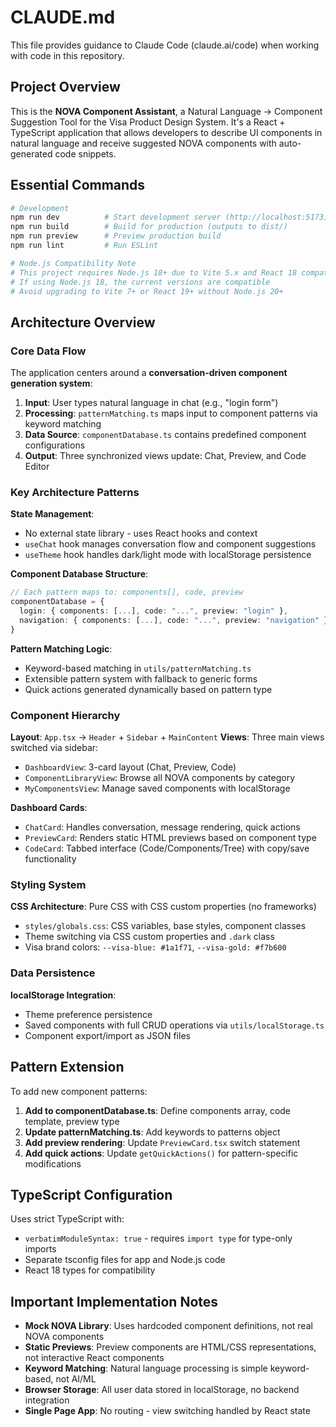 # CLAUDE.md

This file provides guidance to Claude Code (claude.ai/code) when working with code in this repository.

## Project Overview

This is the **NOVA Component Assistant**, a Natural Language → Component Suggestion Tool for the Visa Product Design System. It's a React + TypeScript application that allows developers to describe UI components in natural language and receive suggested NOVA components with auto-generated code snippets.

## Essential Commands

```bash
# Development
npm run dev          # Start development server (http://localhost:5173)
npm run build        # Build for production (outputs to dist/)
npm run preview      # Preview production build
npm run lint         # Run ESLint

# Node.js Compatibility Note
# This project requires Node.js 18+ due to Vite 5.x and React 18 compatibility
# If using Node.js 18, the current versions are compatible
# Avoid upgrading to Vite 7+ or React 19+ without Node.js 20+
```

## Architecture Overview

### Core Data Flow
The application centers around a **conversation-driven component generation system**:

1. **Input**: User types natural language in chat (e.g., "login form")
2. **Processing**: `patternMatching.ts` maps input to component patterns via keyword matching
3. **Data Source**: `componentDatabase.ts` contains predefined component configurations
4. **Output**: Three synchronized views update: Chat, Preview, and Code Editor

### Key Architecture Patterns

**State Management**: 
- No external state library - uses React hooks and context
- `useChat` hook manages conversation flow and component suggestions
- `useTheme` hook handles dark/light mode with localStorage persistence

**Component Database Structure**:
```typescript
// Each pattern maps to: components[], code, preview
componentDatabase = {
  login: { components: [...], code: "...", preview: "login" },
  navigation: { components: [...], code: "...", preview: "navigation" }
}
```

**Pattern Matching Logic**:
- Keyword-based matching in `utils/patternMatching.ts`
- Extensible pattern system with fallback to generic forms
- Quick actions generated dynamically based on pattern type

### Component Hierarchy

**Layout**: `App.tsx` → `Header` + `Sidebar` + `MainContent`
**Views**: Three main views switched via sidebar:
- `DashboardView`: 3-card layout (Chat, Preview, Code)
- `ComponentLibraryView`: Browse all NOVA components by category  
- `MyComponentsView`: Manage saved components with localStorage

**Dashboard Cards**:
- `ChatCard`: Handles conversation, message rendering, quick actions
- `PreviewCard`: Renders static HTML previews based on component type
- `CodeCard`: Tabbed interface (Code/Components/Tree) with copy/save functionality

### Styling System

**CSS Architecture**: Pure CSS with CSS custom properties (no frameworks)
- `styles/globals.css`: CSS variables, base styles, component classes
- Theme switching via CSS custom properties and `.dark` class
- Visa brand colors: `--visa-blue: #1a1f71`, `--visa-gold: #f7b600`

### Data Persistence

**localStorage Integration**:
- Theme preference persistence
- Saved components with full CRUD operations via `utils/localStorage.ts`
- Component export/import as JSON files

## Pattern Extension

To add new component patterns:

1. **Add to componentDatabase.ts**: Define components array, code template, preview type
2. **Update patternMatching.ts**: Add keywords to patterns object
3. **Add preview rendering**: Update `PreviewCard.tsx` switch statement
4. **Add quick actions**: Update `getQuickActions()` for pattern-specific modifications

## TypeScript Configuration

Uses strict TypeScript with:
- `verbatimModuleSyntax: true` - requires `import type` for type-only imports
- Separate tsconfig files for app and Node.js code
- React 18 types for compatibility

## Important Implementation Notes

- **Mock NOVA Library**: Uses hardcoded component definitions, not real NOVA components
- **Static Previews**: Preview components are HTML/CSS representations, not interactive React components  
- **Keyword Matching**: Natural language processing is simple keyword-based, not AI/ML
- **Browser Storage**: All user data stored in localStorage, no backend integration
- **Single Page App**: No routing - view switching handled by React state